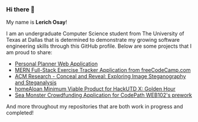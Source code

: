 ### Hi there 👋

My name is **Lerich Osay**! 

I am an undergraduate Computer Science student from The University of Texas at Dallas that is determined to demonstrate my growing software engineering skills through this GitHub profile. Below are some projects that I am proud to share:

* [Personal Planner Web Application](https://github.com/LerichO/planner-full-stack-app)
* [MERN Full-Stack Exercise Tracker Application from freeCodeCamp.com](https://github.com/LerichO/mern-exercise-tracker)
* [ACM Research - Conceal and Reveal: Exploring Image Steganography and Steganalysis](https://github.com/ACM-Research/Conceal-and-Reveal/)
* [homeAloan Minimum Viable Product for HackUTD X: Golden Hour](https://github.com/LerichO/homeAloan)
* [Sea Monster Crowdfunding Application for CodePath WEB102's prework](https://github.com/LerichO/web102_prework)

And more throughout my repositories that are both work in progress and completed!
<!--
**LerichO/LerichO** is a ✨ _special_ ✨ repository because its `README.md` (this file) appears on your GitHub profile.

Here are some ideas to get you started:

- 🔭 I’m currently working on ...
- 🌱 I’m currently learning ...
- 👯 I’m looking to collaborate on ...
- 🤔 I’m looking for help with ...
- 💬 Ask me about ...
- 📫 How to reach me: ...
- 😄 Pronouns: ...
- ⚡ Fun fact: ...
-->
